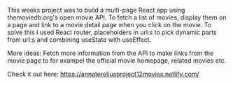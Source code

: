This weeks project was to build a multi-page React app using themoviedb.org's open movie API. To fetch a list of movies, display them on a page and link to a movie detail page when you click on the movie. 
To solve this I used React router, placeholders in url:s to pick dynamic parts from url:s and combining useState with useEffect.

More ideas:
Fetch more information from the API to make links from the movie page to for exampel the official movie homepage, related movies etc.

Check it out here: 
https://annatereliusproject12movies.netlify.com/
